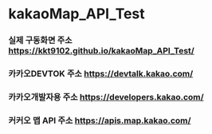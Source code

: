 # kakaoMap_API_Test

### 실제 구동화면 주소 https://kkt9102.github.io/kakaoMap_API_Test/

### 카카오DEVTOK 주소 https://devtalk.kakao.com/

### 카카오개발자용 주소 https://developers.kakao.com/

### 커커오 맵 API 주소 https://apis.map.kakao.com/
